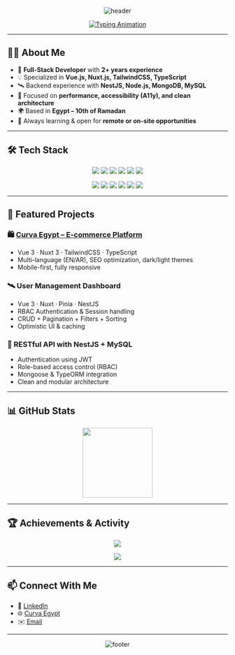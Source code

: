 <!-- ======================= 🌌 Ibrahim Marwan Ghaybour ======================= -->

<!-- HEADER -->
<p align="center">
  <img src="https://capsule-render.vercel.app/api?type=waving&height=220&color=0:0f172a,100:1e293b&text=Ibrahim%20Marwan%20Ghaybour&fontAlign=50&fontAlignY=38&fontColor=00DC82&animation=fadeIn" alt="header"/>
</p>

<!-- TYPING EFFECT -->
<p align="center">
  <a href="https://github.com/ibrahem-ghaybour">
    <img src="https://readme-typing-svg.demolab.com?font=Fira+Code&size=22&pause=1000&center=true&vCenter=true&width=900&lines=Front-End+Developer+%7C+Vue.js+%26+NestJS;Building+Scalable+%26+Accessible+Web+Apps;Clean+Code+%7C+Modern+Architecture+%7C+SQL+%26+NoSQL" alt="Typing Animation"/>
  </a>
</p>

---

## 👨‍💻 About Me
- 🚀 **Full-Stack Developer** with **2+ years experience**  
- 💡 Specialized in **Vue.js, Nuxt.js, TailwindCSS, TypeScript**  
- 🛰 Backend experience with **NestJS, Node.js, MongoDB, MySQL**  
- 🎨 Focused on **performance, accessibility (A11y), and clean architecture**  
- 🌍 Based in **Egypt – 10th of Ramadan**  
- 🔭 Always learning & open for **remote or on-site opportunities**  

---

## 🛠 Tech Stack
<p align="center">
  <!-- Languages -->
  <img src="https://skillicons.dev/icons?i=html,css,js,ts" />
  <!-- Frontend -->
  <img src="https://skillicons.dev/icons?i=vue,nuxt,react" />
  <!-- Styling -->
  <img src="https://skillicons.dev/icons?i=tailwind,bootstrap" />
  <!-- Backend -->
  <img src="https://skillicons.dev/icons?i=nest,nodejs,express" />
  <!-- Databases -->
  <img src="https://skillicons.dev/icons?i=mongodb,mysql" />
  <!-- Tools -->
  <img src="https://skillicons.dev/icons?i=git,github,docker,vite,webpack,linux,npm,postman,figma" />
</p>

<p align="center">
  <img src="https://img.shields.io/badge/GSAP-Animations-10B981?logo=greensock&logoColor=fff&style=for-the-badge"/>
  <img src="https://img.shields.io/badge/Pinia-State%20Management-ffdd57?style=for-the-badge"/>
  <img src="https://img.shields.io/badge/VueUse-Utilities-41b883?style=for-the-badge"/>
  <img src="https://img.shields.io/badge/ShadcnVue-UI%20Components-0ea5e9?style=for-the-badge"/>
  <img src="https://img.shields.io/badge/Mongoose-ODM-47A248?logo=mongodb&logoColor=fff&style=for-the-badge"/>
  <img src="https://img.shields.io/badge/TypeORM-ORM-FAB005?logo=typeorm&logoColor=fff&style=for-the-badge"/>
</p>

---

## 🚀 Featured Projects

### 🛍️ [Curva Egypt – E-commerce Platform](https://curvaegypt.com)
- Vue 3 · Nuxt 3 · TailwindCSS · TypeScript  
- Multi-language (EN/AR), SEO optimization, dark/light themes  
- Mobile-first, fully responsive  

### 🛰 User Management Dashboard
- Vue 3 · Nuxt · Pinia · NestJS  
- RBAC Authentication & Session handling  
- CRUD + Pagination + Filters + Sorting  
- Optimistic UI & caching  

### 💾 RESTful API with NestJS + MySQL
- Authentication using JWT  
- Role-based access control (RBAC)  
- Mongoose & TypeORM integration  
- Clean and modular architecture  

---

## 📊 GitHub Stats

<p align="center">
  <img src="https://github-readme-stats.vercel.app/api/top-langs/?username=ibrahem-ghaybour&layout=compact&theme=tokyonight&hide_border=true" height="160"/>
</p>

---

## 🏆 Achievements & Activity
<p align="center">
  <img src="https://github-profile-trophy.vercel.app/?username=ibrahem-ghaybour&theme=matrix&no-frame=true&margin-w=10&row=1" />
</p>

<p align="center">
  <img src="https://github-readme-activity-graph.vercel.app/graph?username=ibrahem-ghaybour&theme=react-dark&hide_border=true" />
</p>

---

## 📫 Connect With Me
- 💼 [LinkedIn](https://www.linkedin.com/in/ibrahim-ghaybour-2b999a299)  
- 🌐 [Curva Egypt](https://curvaegypt.com)  
- ✉️ [Email](mailto:ebrahimghaibour65@gmail.com)  

---

<!-- FOOTER -->
<p align="center">
  <img src="https://capsule-render.vercel.app/api?type=waving&height=140&section=footer&color=0:1e293b,100:0b1220" alt="footer"/>
</p>

